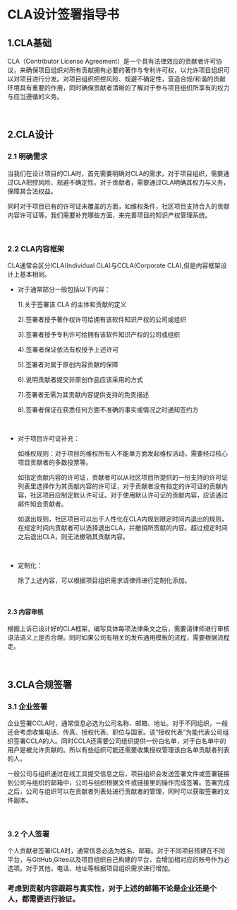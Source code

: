 # CLA设计签署指导书

## 1.CLA基础
CLA（Contributor License Agreement）是一个具有法律效应的贡献者许可协议，来确保项目组织对所有贡献拥有必要的著作与专利许可权，以允许项目组织可以对项目进行分发。对项目组织把控风险、规避不确定性，营造合规/和谐的贡献环境具有重要的作用，同时确保贡献者清晰的了解对于参与项目组织所享有的权力与应当遵循的义务。

&nbsp;    

## 2.CLA设计
### 2.1 明确需求
当我们在设计项目的CLA时，首先需要明确对CLA的需求，对于项目组织，需要通过CLA把控风险、规避不确定性。对于贡献者，需要通过CLA明确其权力与义务，保障其合法权益。
    
同时对于项目已有的许可证未覆盖的方面，如维权条件，社区项目支持合入的贡献内容许可证等。我们需要补充哪些方面，来完善项目的知识产权管理系统。

&nbsp;    

### 2.2 CLA内容框架
CLA通常会区分ICLA(Individual CLA)与CCLA(Corporate CLA),但是内容框架设计上基本相同。

- 对于通常部分一般包括以下内容：

    1).关于签署该 CLA 的主体和贡献的定义
    
    2).签署者授予著作权许可给拥有该软件知识产权的公司或组织
    
    3).签署者授予专利许可给拥有该软件知识产权的公司或组织
    
    4).签署者保证依法有权授予上述许可
    
    5).签署者对属于原创内容贡献的保障
    
    6).说明贡献者提交非原创作品应该采用的方式
    
    7).签署者无需为其贡献内容提供支持的免责描述
   
    8).签署者保证在获悉任何方面不准确的事实或情况之时通知签约方

&nbsp;    

- 对于项目许可证补充：

    如维权规则：对于项目的维权所有人不能单方面发起维权活动，需要经过核心项目贡献者的多数投票等。

    如指定贡献内容的许可证，贡献者可以从社区项目所提供的一份支持的许可证列表里选择作为其贡献内容的许可证，对于贡献者没有指定的许可证的贡献内容，社区项目应制定默认许可证。对于使用默认许可证的贡献内容，应该通过邮件知会贡献者。

    如退出规则，社区项目可以出于人性化在CLA内规划限定时间内退出的规则，在规定时间内贡献者可以选择退出CLA，并撤销所贡献的内容。超过规定时间之后退出CLA，则无法撤销其贡献内容。

&nbsp;

- 定制化：
    
    除了上述内容，可以根据项目组织需求请律师进行定制化添加。

&nbsp;  

#### 2.3 内容审核
根据上诉已设计好的CLA框架，编写具体每项法律条文之后，需要请律师进行审核语法语义上是否合理。同时如果公司有相关的发布通用模板的流程，需要根据流程走。

&nbsp;    

## 3.CLA合规签署

### 3.1 企业签署
企业签署CCLA时，通常信息必选为公司名称、邮箱、地址。对于不同组织，一般还会考虑收集电话、传真、授权代表、职位与国家。该“授权代表”为能代表公司组织签署CCLA的人。同时CCLA还需要公司组织提供一份白名单，对于白名单中的用户是被允许贡献的。所以有些组织可能还需要收集授权管理该白名单贡献者列表的人。

一般公司与组织通过在线工具提交信息之后，项目组织会发送签署文件或签署链接到公司与组织的邮箱中，公司与组织根据文件或链接里的操作完成签署。签署完成之后，公司与组织可以在贡献者列表处进行贡献者的管理，同时可以获取签署的文件副本。

&nbsp;    

### 3.2 个人签署             
个人贡献者签署ICLA时，通常信息必选为姓名、邮箱。对于不同项目搭建在不同平台，与GitHub,Gitee以及项目组织自己构建的平台，会增加相对应的账号作为必选项。对于其他，电话、地址等根据项目组织需求进行增加。



### 考虑到贡献内容跟踪与真实性，对于上述的邮箱不论是企业还是个人，都需要进行验证。
